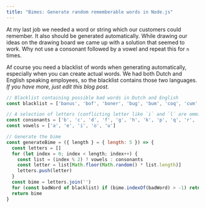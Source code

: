 ```yaml
---
title: "Bimes: Generate random rememberable words in Node.js"
---
```


At my last job we needed a word or string which our customers could remember. It also should be generated automatically. While drawing our ideas on the drawing board we came up with a solution that seemed to work. Why not use a consonant followed by a vowel and repeat this for `n` times.

Af course you need a blacklist of words when generating automatically, especially when you can create actual words. We had both Dutch and English speaking employees, so the blacklist contains those two languages. *If you have more, just edit this blog post.*

```js
// Blacklist containing possible bad words in Dutch and English
const blacklist = ['banus', 'bof', 'boner', 'bug', 'bum', 'coq', 'cum', 'dom', 'dop', 'dope', 'duwen', 'fag', 'fap', 'fuk', 'gay', 'gek', 'homo', 'hor', 'jemig', 'jezus', 'jiz', 'kak', 'kater', 'kike', 'kut', 'lul', 'moron', 'nemen', 'nig', 'niger', 'palen', 'penis', 'pik', 'pot', 'rape', 'rapin', 'satan', 'semen', 'sex', 'tit', 'tyfus', 'zak']

// A selection of letters (conflicting letter like `i` and `l` are ommitted)
const consonants = ['b', 'c', 'd', 'f', 'g', 'h', 'k', 'p', 'q', 'r', 's', 't', 'v', 'w']
const vowels = ['a', 'e', 'i', 'o', 'u']

// Generate the bime
const generateBime = ({ length } = { length: 5 }) => {
  const letters = []
  for (let index = 0; index < length; index++) {
    const list = (index % 2) ? vowels : consonants
    const letter = list[Math.floor(Math.random() * list.length)]
    letters.push(letter)
  }
  const bime = letters.join('')
  for (const badWord of blacklist) if (bime.indexOf(badWord) > -1) return generateBime({ length })
  return bime
}
```
